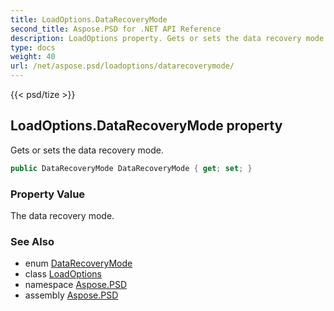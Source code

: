 ```yaml
---
title: LoadOptions.DataRecoveryMode
second_title: Aspose.PSD for .NET API Reference
description: LoadOptions property. Gets or sets the data recovery mode
type: docs
weight: 40
url: /net/aspose.psd/loadoptions/datarecoverymode/
---
```

{{< psd/tize >}}
## LoadOptions.DataRecoveryMode property

Gets or sets the data recovery mode.

```csharp
public DataRecoveryMode DataRecoveryMode { get; set; }
```

### Property Value

The data recovery mode.

### See Also

* enum [DataRecoveryMode](../../datarecoverymode/)
* class [LoadOptions](../)
* namespace [Aspose.PSD](../../loadoptions/)
* assembly [Aspose.PSD](../../../)


